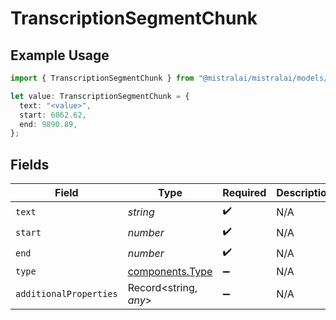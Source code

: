 # TranscriptionSegmentChunk

## Example Usage

```typescript
import { TranscriptionSegmentChunk } from "@mistralai/mistralai/models/components";

let value: TranscriptionSegmentChunk = {
  text: "<value>",
  start: 6062.62,
  end: 9890.89,
};
```

## Fields

| Field                                              | Type                                               | Required                                           | Description                                        |
| -------------------------------------------------- | -------------------------------------------------- | -------------------------------------------------- | -------------------------------------------------- |
| `text`                                             | *string*                                           | :heavy_check_mark:                                 | N/A                                                |
| `start`                                            | *number*                                           | :heavy_check_mark:                                 | N/A                                                |
| `end`                                              | *number*                                           | :heavy_check_mark:                                 | N/A                                                |
| `type`                                             | [components.Type](../../models/components/type.md) | :heavy_minus_sign:                                 | N/A                                                |
| `additionalProperties`                             | Record<string, *any*>                              | :heavy_minus_sign:                                 | N/A                                                |
